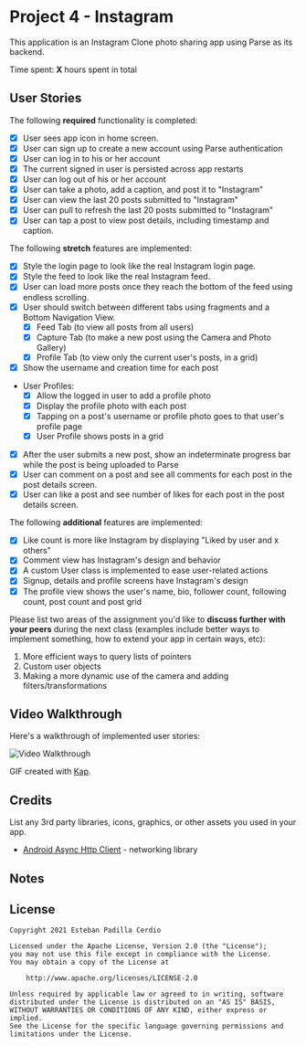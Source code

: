 # Project 4 - Instagram

This application is an Instagram Clone photo sharing app using Parse as its backend.

Time spent: **X** hours spent in total

## User Stories

The following **required** functionality is completed:

- [x] User sees app icon in home screen.
- [x] User can sign up to create a new account using Parse authentication
- [x] User can log in to his or her account
- [x] The current signed in user is persisted across app restarts
- [x] User can log out of his or her account
- [x] User can take a photo, add a caption, and post it to "Instagram"
- [x] User can view the last 20 posts submitted to "Instagram"
- [x] User can pull to refresh the last 20 posts submitted to "Instagram"
- [x] User can tap a post to view post details, including timestamp and caption.

The following **stretch** features are implemented:

- [x] Style the login page to look like the real Instagram login page.
- [x] Style the feed to look like the real Instagram feed.
- [x] User can load more posts once they reach the bottom of the feed using endless scrolling.
- [x] User should switch between different tabs using fragments and a Bottom Navigation View.
  - [x] Feed Tab (to view all posts from all users)
  - [x] Capture Tab (to make a new post using the Camera and Photo Gallery)
  - [x] Profile Tab (to view only the current user's posts, in a grid)
- [x] Show the username and creation time for each post
- User Profiles:
  - [x] Allow the logged in user to add a profile photo
  - [x] Display the profile photo with each post
  - [x] Tapping on a post's username or profile photo goes to that user's profile page
  - [x] User Profile shows posts in a grid
- [x] After the user submits a new post, show an indeterminate progress bar while the post is being uploaded to Parse
- [x] User can comment on a post and see all comments for each post in the post details screen.
- [x] User can like a post and see number of likes for each post in the post details screen.

The following **additional** features are implemented:

- [x] Like count is more like Instagram by displaying "Liked by user and x others"
- [x] Comment view has Instagram's design and behavior
- [x] A custom User class is implemented to ease user-related actions
- [x] Signup, details and profile screens have Instagram's design
- [x] The profile view shows the user's name, bio, follower count, following count, 
        post count and post grid

Please list two areas of the assignment you'd like to **discuss further with your peers** during the next class (examples include better ways to implement something, how to extend your app in certain ways, etc):

1. More efficient ways to query lists of pointers
2. Custom user objects 
3. Making a more dynamic use of the camera and adding filters/transformations


## Video Walkthrough

Here's a walkthrough of implemented user stories:

<img src='https://github.com/Esteb37/Instagram/blob/master/walkthrough.gif' title='Video Walkthrough' width='' alt='Video Walkthrough' />

GIF created with [Kap](https://getkap.co/).

## Credits

List any 3rd party libraries, icons, graphics, or other assets you used in your app.

- [Android Async Http Client](http://loopj.com/android-async-http/) - networking library


## Notes


## License

    Copyright 2021 Esteban Padilla Cerdio

    Licensed under the Apache License, Version 2.0 (the "License");
    you may not use this file except in compliance with the License.
    You may obtain a copy of the License at

        http://www.apache.org/licenses/LICENSE-2.0

    Unless required by applicable law or agreed to in writing, software
    distributed under the License is distributed on an "AS IS" BASIS,
    WITHOUT WARRANTIES OR CONDITIONS OF ANY KIND, either express or implied.
    See the License for the specific language governing permissions and
    limitations under the License.
